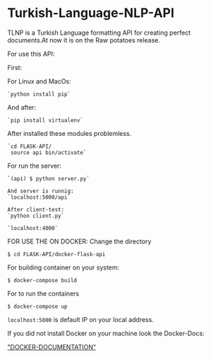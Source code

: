 # Turkish-Language-NLP-API
TLNP is a Turkish Language formatting API for creating perfect documents.At now it is on the
Raw potatoes release.

For use this API:

First:

  For Linux and MacOs:

    `python install pip`

  And after:

    `pip install virtualenv`

  After installed these modules problemless.

    `cd FLASK-API/
     source api bin/activate`

  For run the server:

    `(api) $ python server.py`

    And server is runnig:
    `localhost:5000/api`

    After client-test:
    `python client.py`

    `localhost:4000`


FOR USE THE ON DOCKER:
Change the directory

  `$ cd FLASK-API/docker-flask-api`

For building container on your system:

  `$ docker-compose build`

For to run the containers

  `$ docker-compose up`

  `localhost:5000` is default IP on your local address.


If you did not install Docker on your machine look the Docker-Docs:

  ["DOCKER-DOCUMENTATION"]('https://docs.docker.com/')
